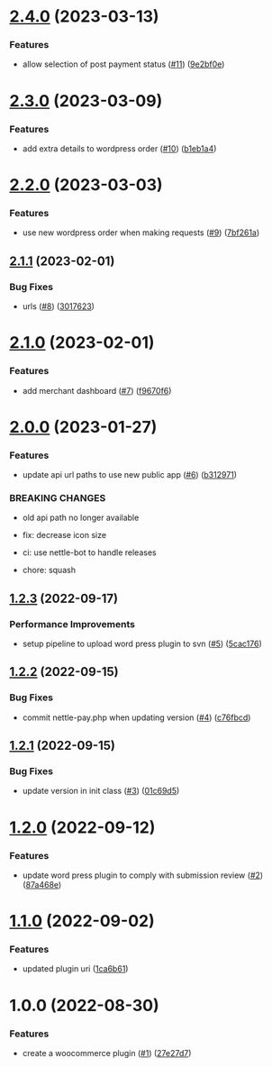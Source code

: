 # [2.4.0](https://github.com/Nettle-Labs/nettle-wordpress-plugin/compare/v2.3.0...v2.4.0) (2023-03-13)


### Features

* allow selection of post payment status ([#11](https://github.com/Nettle-Labs/nettle-wordpress-plugin/issues/11)) ([9e2bf0e](https://github.com/Nettle-Labs/nettle-wordpress-plugin/commit/9e2bf0ebed4a1589cfec48d223f75d30d341ba42))

# [2.3.0](https://github.com/Nettle-Labs/nettle-wordpress-plugin/compare/v2.2.0...v2.3.0) (2023-03-09)


### Features

* add extra details to wordpress order ([#10](https://github.com/Nettle-Labs/nettle-wordpress-plugin/issues/10)) ([b1eb1a4](https://github.com/Nettle-Labs/nettle-wordpress-plugin/commit/b1eb1a446e38735216bf3e2124ef220c110aae2b))

# [2.2.0](https://github.com/Nettle-Labs/nettle-wordpress-plugin/compare/v2.1.1...v2.2.0) (2023-03-03)


### Features

* use new wordpress order when making requests ([#9](https://github.com/Nettle-Labs/nettle-wordpress-plugin/issues/9)) ([7bf261a](https://github.com/Nettle-Labs/nettle-wordpress-plugin/commit/7bf261a6236a8bcf50d4711c4959982caabbdbb7))

## [2.1.1](https://github.com/Nettle-Labs/nettle-wordpress-plugin/compare/v2.1.0...v2.1.1) (2023-02-01)


### Bug Fixes

* urls ([#8](https://github.com/Nettle-Labs/nettle-wordpress-plugin/issues/8)) ([3017623](https://github.com/Nettle-Labs/nettle-wordpress-plugin/commit/301762392507ac1ad633cdb88f6c8cff3424f310))

# [2.1.0](https://github.com/Nettle-Labs/nettle-wordpress-plugin/compare/v2.0.0...v2.1.0) (2023-02-01)


### Features

* add merchant dashboard ([#7](https://github.com/Nettle-Labs/nettle-wordpress-plugin/issues/7)) ([f9670f6](https://github.com/Nettle-Labs/nettle-wordpress-plugin/commit/f9670f69ddd56bd453657df7a7ca7a49c136602b))

# [2.0.0](https://github.com/Nettle-Labs/nettle-wordpress-plugin/compare/v1.2.3...v2.0.0) (2023-01-27)


### Features

* update api url paths to use new public app ([#6](https://github.com/Nettle-Labs/nettle-wordpress-plugin/issues/6)) ([b312971](https://github.com/Nettle-Labs/nettle-wordpress-plugin/commit/b312971dab924cd6aee4f92649b637ba67b77960))


### BREAKING CHANGES

* old api path no longer available

* fix: decrease icon size

* ci: use nettle-bot to handle releases

* chore: squash

## [1.2.3](https://github.com/Nettle-Labs/nettle-wordpress-plugin/compare/v1.2.2...v1.2.3) (2022-09-17)


### Performance Improvements

* setup pipeline to upload word press plugin to svn ([#5](https://github.com/Nettle-Labs/nettle-wordpress-plugin/issues/5)) ([5cac176](https://github.com/Nettle-Labs/nettle-wordpress-plugin/commit/5cac1762b1492569aeefd12c2d659941095cc9e4))

## [1.2.2](https://github.com/Nettle-Labs/nettle-wordpress-plugin/compare/v1.2.1...v1.2.2) (2022-09-15)


### Bug Fixes

* commit nettle-pay.php when updating version ([#4](https://github.com/Nettle-Labs/nettle-wordpress-plugin/issues/4)) ([c76fbcd](https://github.com/Nettle-Labs/nettle-wordpress-plugin/commit/c76fbcd9c9df66f829b53d068e98294aedb35ceb))

## [1.2.1](https://github.com/Nettle-Labs/nettle-wordpress-plugin/compare/v1.2.0...v1.2.1) (2022-09-15)


### Bug Fixes

* update version in init class ([#3](https://github.com/Nettle-Labs/nettle-wordpress-plugin/issues/3)) ([01c69d5](https://github.com/Nettle-Labs/nettle-wordpress-plugin/commit/01c69d58a66ef81f7ac046d3650e53d5157e7a7b))

# [1.2.0](https://github.com/Nettle-Labs/nettle-wordpress-plugin/compare/v1.1.0...v1.2.0) (2022-09-12)


### Features

* update word press plugin to comply with submission review ([#2](https://github.com/Nettle-Labs/nettle-wordpress-plugin/issues/2)) ([87a468e](https://github.com/Nettle-Labs/nettle-wordpress-plugin/commit/87a468e51643f5754c7b2f813ab4f240a77da208))

# [1.1.0](https://github.com/Nettle-Labs/nettle-wordpress-plugin/compare/v1.0.0...v1.1.0) (2022-09-02)


### Features

* updated plugin uri ([1ca6b61](https://github.com/Nettle-Labs/nettle-wordpress-plugin/commit/1ca6b61582cd51cd2e2fffa638b59cfa1f008bbb))

# 1.0.0 (2022-08-30)


### Features

* create a woocommerce plugin ([#1](https://github.com/Nettle-Labs/nettle-wordpress-plugin/issues/1)) ([27e27d7](https://github.com/Nettle-Labs/nettle-wordpress-plugin/commit/27e27d7b61b841f1f4e53ac38abb721d983fc14b))
